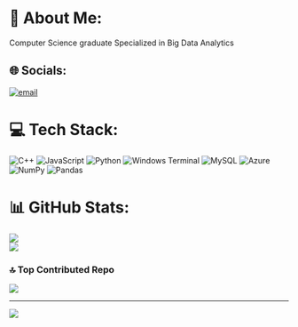 # 💫 About Me:
Computer Science graduate Specialized in Big Data Analytics<br>


## 🌐 Socials:
[![email](https://img.shields.io/badge/Email-D14836?logo=gmail&logoColor=white)](mailto:partha2983vis@gmail.com) 

# 💻 Tech Stack:
![C++](https://img.shields.io/badge/c++-%2300599C.svg?style=for-the-badge&logo=c%2B%2B&logoColor=white) ![JavaScript](https://img.shields.io/badge/javascript-%23323330.svg?style=for-the-badge&logo=javascript&logoColor=%23F7DF1E) ![Python](https://img.shields.io/badge/python-3670A0?style=for-the-badge&logo=python&logoColor=ffdd54) ![Windows Terminal](https://img.shields.io/badge/Windows%20Terminal-%234D4D4D.svg?style=for-the-badge&logo=windows-terminal&logoColor=white) ![MySQL](https://img.shields.io/badge/mysql-4479A1.svg?style=for-the-badge&logo=mysql&logoColor=white) ![Azure](https://img.shields.io/badge/azure-%230072C6.svg?style=for-the-badge&logo=microsoftazure&logoColor=white) ![NumPy](https://img.shields.io/badge/numpy-%23013243.svg?style=for-the-badge&logo=numpy&logoColor=white) ![Pandas](https://img.shields.io/badge/pandas-%23150458.svg?style=for-the-badge&logo=pandas&logoColor=white)
# 📊 GitHub Stats:
![](https://nirzak-streak-stats.vercel.app/?user=Parthsaradhi29&theme=gotham&hide_border=true)<br/>
![](https://github-readme-stats.vercel.app/api/top-langs/?username=Parthsaradhi29&theme=gotham&hide_border=true&include_all_commits=true&count_private=true&layout=compact)

### 🔝 Top Contributed Repo
![](https://github-contributor-stats.vercel.app/api?username=Parthsaradhi29&limit=5&theme=gotham&combine_all_yearly_contributions=true)

---
[![](https://visitcount.itsvg.in/api?id=Parthsaradhi29&icon=1&color=4)](https://visitcount.itsvg.in)

<!-- Proudly created with GPRM ( https://gprm.itsvg.in ) -->
